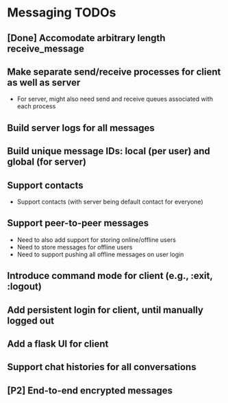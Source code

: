 # Messaging TODOs

## [Done] Accomodate arbitrary length receive_message

## Make separate send/receive processes for client as well as server

- For server, might also need send and receive queues associated with each process

## Build server logs for all messages

## Build unique message IDs: local (per user) and global (for server)

## Support contacts

- Support contacts (with server being default contact for everyone)

## Support peer-to-peer messages

- Need to also add support for storing online/offline users
- Need to store messages for offline users
- Need to support pushing all offline messages on user login

## Introduce command mode for client (e.g., :exit, :logout)

## Add persistent login for client, until manually logged out

## Add a flask UI for client

## Support chat histories for all conversations

## [P2] End-to-end encrypted messages